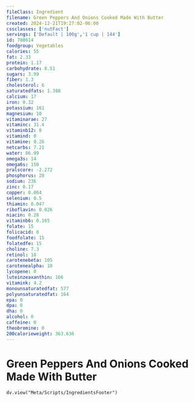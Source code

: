 ```yaml
---
fileClass: Ingredient
filename: Green Peppers And Onions Cooked Made With Butter
created: 2024-12-21T19:27:02-06:00
cssclasses: ['nutFact']
servings: ['Default | 100g','1 cup | 144']
id: 788614
foodgroup: Vegetables
calories: 55
fat: 2.33
protein: 1.17
carbohydrate: 8.51
sugars: 3.99
fiber: 1.3
cholesterol: 6
saturatedfats: 1.388
calcium: 17
iron: 0.32
potassium: 161
magnesium: 10
vitaminarae: 27
vitaminc: 31.4
vitaminb12: 0
vitamind: 0
vitamine: 0.26
netcarbs: 7.21
water: 86.99
omega3s: 14
omega6s: 150
pralscore: -2.272
phosphorus: 28
sodium: 236
zinc: 0.17
copper: 0.064
selenium: 0.5
thiamin: 0.047
riboflavin: 0.026
niacin: 0.28
vitaminb6: 0.165
folate: 15
folicacid: 0
foodfolate: 15
folatedfe: 15
choline: 7.3
retinol: 18
carotenebeta: 105
carotenealpha: 10
lycopene: 0
luteinzeaxanthin: 166
vitamink: 4.2
monounsaturatedfat: 577
polyunsaturatedfat: 164
epa: 0
dpa: 0
dha: 0
alcohol: 0
caffeine: 0
theobromine: 0
200calorieweight: 363.636
---
```


# Green Peppers And Onions Cooked Made With Butter

```dataviewjs
dv.view("Meta/Scripts/IngredientsFooter")
```